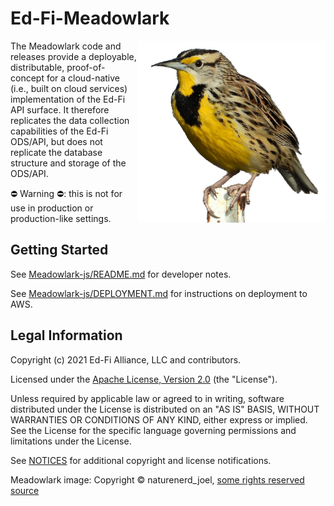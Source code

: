 # Ed-Fi-Meadowlark

<img alt="Meadowlark (c) naturenerd_joel"
 src="images/cropped-meadowlark-cc-by-nc-4.0-naturenerd_joel.png" align="right"
 width="300">

The Meadowlark code and releases provide a deployable, distributable,
proof-of-concept for a cloud-native (i.e., built on cloud services)
implementation of the Ed-Fi API surface. It therefore replicates the data
collection capabilities of the Ed-Fi ODS/API, but does not replicate the
database structure and storage of the ODS/API.

:no_entry: Warning :no_entry:: this is not for use in production or
production-like settings.

## Getting Started

See [Meadowlark-js/README.md](Meadowlark-js/README.md) for developer notes.

See [Meadowlark-js/DEPLOYMENT.md](Meadowlark-js/DEPLOYMENT.md) for instructions
on deployment to AWS.

## Legal Information

Copyright (c) 2021 Ed-Fi Alliance, LLC and contributors.

Licensed under the [Apache License, Version 2.0](LICENSE) (the "License").

Unless required by applicable law or agreed to in writing, software distributed
under the License is distributed on an "AS IS" BASIS, WITHOUT WARRANTIES OR
CONDITIONS OF ANY KIND, either express or implied. See the License for the
specific language governing permissions and limitations under the License.

See [NOTICES](NOTICES.md) for additional copyright and license notifications.

Meadowlark image: Copyright &copy; naturenerd_joel, [some rights
reserved](http://creativecommons.org/licenses/by-nc/4.0/)
[source](https://www.inaturalist.org/observations/38032376)
